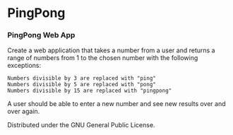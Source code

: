 # PingPong

### PingPong Web App

Create a web application that takes a number from a user and returns a range of numbers from 1 to the chosen number with the following exceptions:

    Numbers divisible by 3 are replaced with "ping"
    Numbers divisible by 5 are replaced with "pong"
    Numbers divisible by 15 are replaced with "pingpong"

A user should be able to enter a new number and see new results over and over again.

Distributed under the GNU General Public License.

